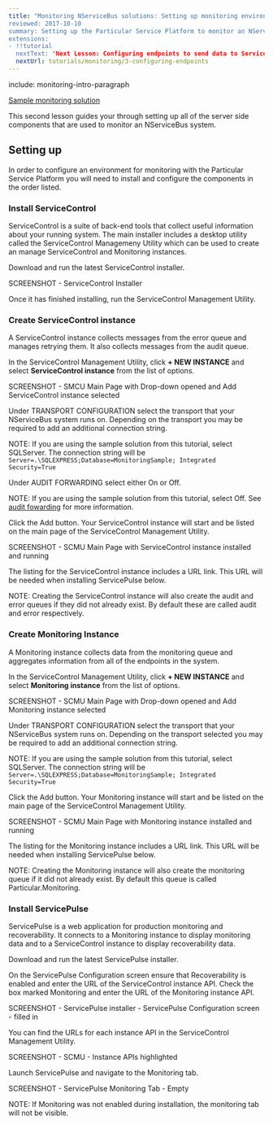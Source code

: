 ```yaml
---
title: "Monitoring NServiceBus solutions: Setting up monitoring environment
reviewed: 2017-10-10
summary: Setting up the Particular Service Platform to monitor an NServiceBus system.
extensions:
- !!tutorial
  nextText: "Next Lesson: Configuring endpoints to send data to ServiceControl"
  nextUrl: tutorials/monitoring/3-configuring-endpoints
---
```


include: monitoring-intro-paragraph

[Sample monitoring solution](tutorials/monitoring/)

This second lesson guides your through setting up all of the server side components that are used to monitor an NServiceBus system.


## Setting up

In order to configure an environment for monitoring with the Particular Service Platform you will need to install and configure the components in the order listed.


### Install ServiceControl

ServiceControl is a suite of back-end tools that collect useful information about your running system. The main installer includes a desktop utility called the ServiceControl Managemeny Utility which can be used to create an manage ServiceControl and Monitoring instances.

Download and run the latest ServiceControl installer.

SCREENSHOT - ServiceControl Installer

Once it has finished installing, run the ServiceControl Management Utility.


### Create ServiceControl instance

A ServiceControl instance collects messages from the error queue and manages retrying them. It also collects messages from the audit queue. 

In the ServiceControl Management Utility, click **+ NEW INSTANCE** and select **ServiceControl instance** from the list of options.

SCREENSHOT - SMCU Main Page with Drop-down opened and Add ServiceControl instance selected

Under TRANSPORT CONFIGURATION select the transport that your NServiceBus system runs on. Depending on the transport you may be required to add an additional connection string.

NOTE: If you are using the sample solution from this tutorial, select SQLServer. The connection string will be `Server=.\SQLEXPRESS;Database=MonitoringSample; Integrated Security=True`

Under AUDIT FORWARDING select either On or Off. 

NOTE: If you are using the sample solution from this tutorial, select Off. See [audit fowarding](servicecontrol/errorlog-auditlog-behavior.md) for more information.

Click the Add button. Your ServiceControl instance will start and be listed on the main page of the ServiceControl Management Utility.

SCREENSHOT - SCMU Main Page with ServiceControl instance installed and running

The listing for the ServiceControl instance includes a URL link. This URL will be needed when installing ServicePulse below.

NOTE: Creating the ServiceControl instance will also create the audit and error queues if they did not already exist. By default these are called audit and error respectively.


### Create Monitoring Instance

A Monitoring instance collects data from the monitoring queue and aggregates information from all of the endpoints in the system.

In the ServiceControl Management Utility, click **+ NEW INSTANCE** and select **Monitoring instance** from the list of options.

SCREENSHOT - SCMU Main Page with Drop-down opened and Add Monitoring instance selected

Under TRANSPORT CONFIGURATION select the transport that your NServiceBus system runs on. Depending on the transport selected you may be required to add an additional connection string.

NOTE: If you are using the sample solution from this tutorial, select SQLServer. The connection string will be `Server=.\SQLEXPRESS;Database=MonitoringSample; Integrated Security=True`

Click the Add button. Your Monitoring instance will start and be listed on the main page of the ServiceControl Management Utility.

SCREENSHOT - SCMU Main Page with Monitoring instance installed and running

The listing for the Monitoring instance includes a URL link. This URL will be needed when installing ServicePulse below.

NOTE: Creating the Monitoring instance will also create the monitoring queue if it did not already exist. By default this queue is called Particular.Monitoring. 



### Install ServicePulse

ServicePulse is a web application for production monitoring and recoverability. It connects to a Monitoring instance to display monitoring data and to a ServiceControl instance to display recoverability data.

Download and run the latest ServicePulse installer. 

On the ServicePulse Configuration screen ensure that Recoverability is enabled and enter the URL of the ServiceControl instance API. Check the box marked Monitoring and enter the URL of the Monitoring instance API. 

SCREENSHOT - ServicePulse installer - ServicePulse Configuration screen - filled in

You can find the URLs for each instance API in the ServiceControl Management Utility.

SCREENSHOT - SCMU - Instance APIs highlighted

Launch ServicePulse and navigate to the Monitoring tab.

SCREENSHOT - ServicePulse Monitoring Tab - Empty

NOTE: If Monitoring was not enabled during installation, the monitoring tab will not be visible.

